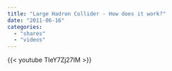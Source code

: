 ```yaml
---
title: "Large Hadron Collider - How does it work?"
date: "2011-06-16"
categories:
  - "shares"
  - "videos"
---
```


{{< youtube TIeY7Zj27IM >}}
